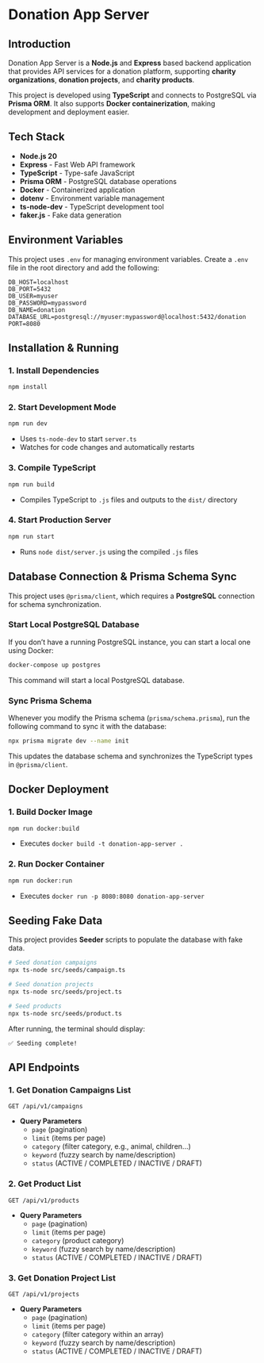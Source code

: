 # Donation App Server

## Introduction

Donation App Server is a **Node.js** and **Express** based backend application that provides API services for a donation platform, supporting **charity organizations**, **donation projects**, and **charity products**.

This project is developed using **TypeScript** and connects to PostgreSQL via **Prisma ORM**. It also supports **Docker containerization**, making development and deployment easier.

## Tech Stack

- **Node.js 20**
- **Express** - Fast Web API framework
- **TypeScript** - Type-safe JavaScript
- **Prisma ORM** - PostgreSQL database operations
- **Docker** - Containerized application
- **dotenv** - Environment variable management
- **ts-node-dev** - TypeScript development tool
- **faker.js** - Fake data generation

## Environment Variables

This project uses `.env` for managing environment variables. Create a `.env` file in the root directory and add the following:

```env
DB_HOST=localhost
DB_PORT=5432
DB_USER=myuser
DB_PASSWORD=mypassword
DB_NAME=donation
DATABASE_URL=postgresql://myuser:mypassword@localhost:5432/donation
PORT=8080
```

## Installation & Running

### 1. Install Dependencies

```bash
npm install
```

### 2. Start Development Mode

```bash
npm run dev
```

- Uses `ts-node-dev` to start `server.ts`
- Watches for code changes and automatically restarts

### 3. Compile TypeScript

```bash
npm run build
```

- Compiles TypeScript to `.js` files and outputs to the `dist/` directory

### 4. Start Production Server

```bash
npm run start
```

- Runs `node dist/server.js` using the compiled `.js` files

## Database Connection & Prisma Schema Sync

This project uses `@prisma/client`, which requires a **PostgreSQL** connection for schema synchronization.

### Start Local PostgreSQL Database

If you don’t have a running PostgreSQL instance, you can start a local one using Docker:

```bash
docker-compose up postgres
```

This command will start a local PostgreSQL database.

### Sync Prisma Schema

Whenever you modify the Prisma schema (`prisma/schema.prisma`), run the following command to sync it with the database:

```bash
npx prisma migrate dev --name init
```

This updates the database schema and synchronizes the TypeScript types in `@prisma/client`.

## Docker Deployment

### 1. Build Docker Image

```bash
npm run docker:build
```

- Executes `docker build -t donation-app-server .`

### 2. Run Docker Container

```bash
npm run docker:run
```

- Executes `docker run -p 8080:8080 donation-app-server`

## Seeding Fake Data

This project provides **Seeder** scripts to populate the database with fake data.

```bash
# Seed donation campaigns
npx ts-node src/seeds/campaign.ts

# Seed donation projects
npx ts-node src/seeds/project.ts

# Seed products
npx ts-node src/seeds/product.ts
```

After running, the terminal should display:

```
✅ Seeding complete!
```

## API Endpoints

### 1. Get Donation Campaigns List

```
GET /api/v1/campaigns
```

- **Query Parameters**
  - `page` (pagination)
  - `limit` (items per page)
  - `category` (filter category, e.g., animal, children...)
  - `keyword` (fuzzy search by name/description)
  - `status` (ACTIVE / COMPLETED / INACTIVE / DRAFT)

### 2. Get Product List

```
GET /api/v1/products
```

- **Query Parameters**
  - `page` (pagination)
  - `limit` (items per page)
  - `category` (product category)
  - `keyword` (fuzzy search by name/description)
  - `status` (ACTIVE / COMPLETED / INACTIVE / DRAFT)

### 3. Get Donation Project List

```
GET /api/v1/projects
```

- **Query Parameters**
  - `page` (pagination)
  - `limit` (items per page)
  - `category` (filter category within an array)
  - `keyword` (fuzzy search by name/description)
  - `status` (ACTIVE / COMPLETED / INACTIVE / DRAFT)
